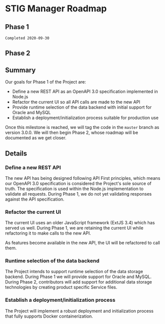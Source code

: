 # STIG Manager Roadmap


## Phase 1
    Completed 2020-09-30

## Phase 2







## Summary

Our goals for Phase 1 of the Project are:

- Define a new REST API as an OpenAPI 3.0 specification implemented in Node.js
- Refactor the current UI so all API calls are made to the new API
- Provide runtime selection of the data backend with initial support for Oracle and MySQL
- Establish a deployment/initialization process suitable for production use

Once this milestone is reached, we will tag the code in the `master` branch as version 3.0.0. We will then begin Phase 2, whose roadmap will be documented as we get closer.

## Details

### Define a new REST API

The new API has being designed following API First principles, which means our OpenAPI 3.0 specification is considered the Project's sole source of truth. The specification is used within the Node.js implementation to validate all requests. During Phase 1, we do not yet validating responses against the API specification.

### Refactor the current UI

The current UI uses an older JavaScript framework (ExtJS 3.4) which has served us well. During Phase 1, we are retaining the current UI while refactoring it to make calls to the new API.

As features become available in the new API, the UI will be refactored to call them.

### Runtime selection of the data backend

The Project intends to support runtime selection of the data storage backend. During Phase 1 we will provide support for Oracle and MySQL. During Phase 2, contributors will add support for additional data storage technologies by creating product specific Service files.

### Establish a deployment/initialization process

The Project will implement a robust deployment and initialization process that fully supports Docker containerization.